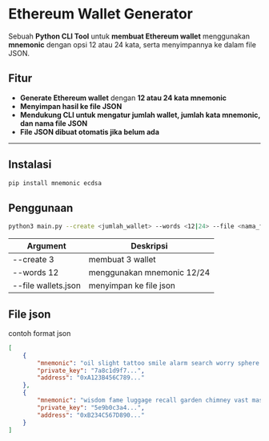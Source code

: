 # Ethereum Wallet Generator

Sebuah **Python CLI Tool** untuk **membuat Ethereum wallet** menggunakan **mnemonic** dengan opsi 12 atau 24 kata, serta menyimpannya ke dalam file JSON.

## Fitur
- **Generate Ethereum wallet** dengan **12 atau 24 kata mnemonic**  
- **Menyimpan hasil ke file JSON**  
- **Mendukung CLI untuk mengatur jumlah wallet, jumlah kata mnemonic, dan nama file JSON**  
- **File JSON dibuat otomatis jika belum ada**  

---

## Instalasi
```sh
pip install mnemonic ecdsa
```

## Penggunaan
```sh
python3 main.py --create <jumlah_wallet> --words <12|24> --file <nama_file.json>
```

Argument | Deskripsi
--------- | --------
--create 3 | membuat 3 wallet
--words 12 | menggunakan mnemonic 12/24
--file wallets.json | menyimpan ke file json

## File json
contoh format json
```json
[
    {
        "mnemonic": "oil slight tattoo smile alarm search worry sphere joy side royal fiber ...",
        "private_key": "7a8c1d9f7...",
        "address": "0xA123B456C789..."
    },
    {
        "mnemonic": "wisdom fame luggage recall garden chimney vast mask machine comfort tiger...",
        "private_key": "5e9b0c3a4...",
        "address": "0xB234C567D890..."
    }
]
```

